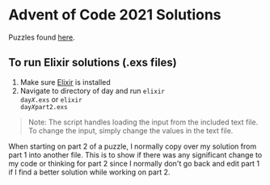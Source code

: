 # Advent of Code 2021 Solutions
Puzzles found [here](https://adventofcode.com/2021).

## To run Elixir solutions (.exs files)
1. Make sure [Elixir](https://elixir-lang.org/install.html) is installed
2. Navigate to directory of day and run <code>elixir day*X*.exs</code> or <code>elixir day*X*part2.exs</code>
> Note: The script handles loading the input from the included text file. To change the input, simply change the values in the text file. 

When starting on part 2 of a puzzle, I normally copy over my solution from part 1 into another file. This is to show if there was any significant change to my code or thinking for part 2 since I normally don't go back and edit part 1 if I find a better solution while working on part 2.
